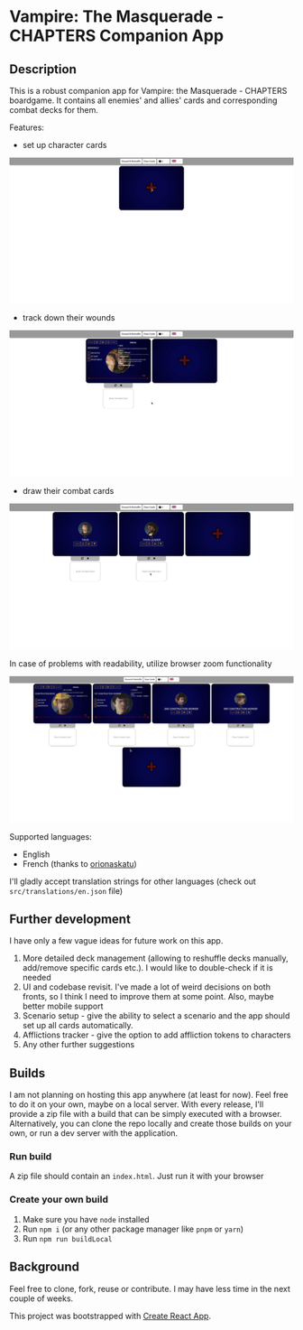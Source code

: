 # Vampire: The Masquerade - CHAPTERS Companion App

## Description

This is a robust companion app for Vampire: the Masquerade - CHAPTERS boardgame. It contains all enemies' and allies' cards and corresponding combat decks for them.

Features:

- set up character cards

![Setup characters](./images/add-characters.gif)

- track down their wounds

![Track wounds](./images/wounds.gif)

- draw their combat cards

![Combat cards](./images/draw-cards.gif)

In case of problems with readability, utilize browser zoom functionality

![Combat cards](./images/zoom.gif)

Supported languages:

- English
- French (thanks to [orionaskatu](https://github.com/orionaskatu))

I'll gladly accept translation strings for other languages (check out `src/translations/en.json` file)

## Further development

I have only a few vague ideas for future work on this app.

1. More detailed deck management (allowing to reshuffle decks manually, add/remove specific cards etc.). I would like to double-check if it is needed
2. UI and codebase revisit. I've made a lot of weird decisions on both fronts, so I think I need to improve them at some point. Also, maybe better mobile support
3. Scenario setup - give the ability to select a scenario and the app should set up all cards automatically.
4. Afflictions tracker - give the option to add affliction tokens to characters
5. Any other further suggestions

## Builds

I am not planning on hosting this app anywhere (at least for now). Feel free to do it on your own, maybe on a local server. With every release, I'll provide a zip file with a build that can be simply executed with a browser. Alternatively, you can clone the repo locally and create those builds on your own, or run a dev server with the application.

### Run build

A zip file should contain an `index.html`. Just run it with your browser

### Create your own build

1. Make sure you have `node` installed
2. Run `npm i` (or any other package manager like `pnpm` or `yarn`)
3. Run `npm run buildLocal`

## Background

Feel free to clone, fork, reuse or contribute. I may have less time in the next couple of weeks.

This project was bootstrapped with [Create React App](https://github.com/facebook/create-react-app).
